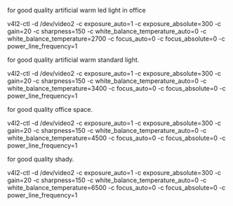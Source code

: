for good quality artificial warm led light in office

v4l2-ctl -d /dev/video2 -c exposure_auto=1 -c exposure_absolute=300 -c gain=20 -c sharpness=150 -c white_balance_temperature_auto=0  -c white_balance_temperature=2700 -c focus_auto=0 -c focus_absolute=0  -c power_line_frequency=1

for good quality artificial warm standard light.

v4l2-ctl -d /dev/video2 -c exposure_auto=1 -c exposure_absolute=300 -c gain=20 -c sharpness=150 -c white_balance_temperature_auto=0  -c white_balance_temperature=3400 -c focus_auto=0 -c focus_absolute=0  -c power_line_frequency=1

for good quality office space.

v4l2-ctl -d /dev/video2 -c exposure_auto=1 -c exposure_absolute=300 -c gain=20 -c sharpness=150 -c white_balance_temperature_auto=0  -c white_balance_temperature=4500 -c focus_auto=0 -c focus_absolute=0 -c power_line_frequency=1

for good quality shady.

v4l2-ctl -d /dev/video2 -c exposure_auto=1 -c exposure_absolute=300 -c gain=20 -c sharpness=150 -c white_balance_temperature_auto=0  -c white_balance_temperature=6500 -c focus_auto=0 -c focus_absolute=0 -c power_line_frequency=1
